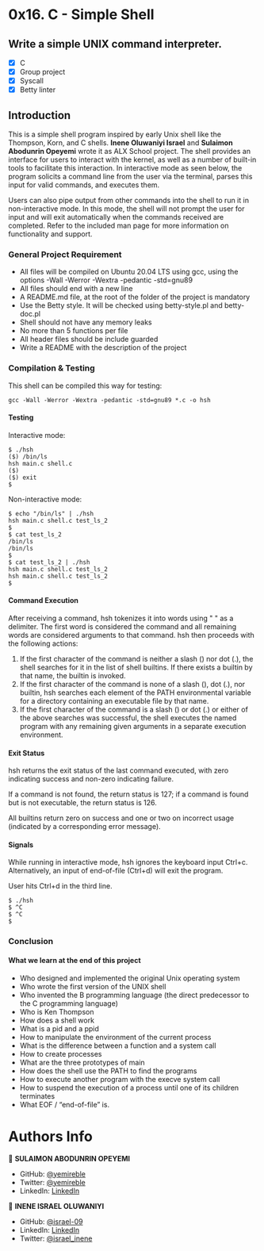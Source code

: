 # 0x16. C - Simple Shell

## Write a simple UNIX command interpreter.
- [x] C
- [x] Group project
- [x] Syscall
- [x] Betty linter

## Introduction
This is a simple shell program inspired by early Unix shell like the Thompson, Korn, and C shells. **Inene Oluwaniyi Israel** and **Sulaimon Abodunrin Opeyemi** wrote it as ALX School project. The shell provides an interface for users to interact with the kernel, as well as a number of built-in tools to facilitate this interaction. In interactive mode as seen below, the program solicits a command line from the user via the terminal, parses this input for valid commands, and executes them. 

Users can also pipe output from other commands into the shell to run it in non-interactive mode. In this mode, the shell will not prompt the user for input and will exit automatically when the commands received are completed. Refer to the included man page for more information on functionality and support.

### General Project Requirement
* All files will be compiled on Ubuntu 20.04 LTS using gcc, using the options -Wall -Werror -Wextra -pedantic -std=gnu89
* All files should end with a new line
* A README.md file, at the root of the folder of the project is mandatory
* Use the Betty style. It will be checked using betty-style.pl and betty-doc.pl
* Shell should not have any memory leaks
* No more than 5 functions per file
* All header files should be include guarded
* Write a README with the description of the project

### Compilation & Testing
This shell can be compiled this way for testing:
```
gcc -Wall -Werror -Wextra -pedantic -std=gnu89 *.c -o hsh
```
#### Testing
Interactive mode:

	$ ./hsh
	($) /bin/ls
	hsh main.c shell.c
	($)
	($) exit
	$

Non-interactive mode:

	$ echo "/bin/ls" | ./hsh
	hsh main.c shell.c test_ls_2
	$
	$ cat test_ls_2
	/bin/ls
	/bin/ls
	$
	$ cat test_ls_2 | ./hsh
	hsh main.c shell.c test_ls_2
	hsh main.c shell.c test_ls_2
	$

#### Command Execution
After receiving a command, hsh tokenizes it into words using " " as a delimiter. The first word is considered the command and all remaining words are considered arguments to that command. hsh then proceeds with the following actions:

1. If the first character of the command is neither a slash (\) nor dot (.), the shell searches for it in the list of shell builtins. If there exists a builtin by that name, the builtin is invoked.
1. If the first character of the command is none of a slash (\), dot (.), nor builtin, hsh searches each element of the PATH environmental variable for a directory containing an executable file by that name.
1. If the first character of the command is a slash (\) or dot (.) or either of the above searches was successful, the shell executes the named program with any remaining given arguments in a separate execution environment.

#### Exit Status
hsh returns the exit status of the last command executed, with zero indicating success and non-zero indicating failure.

If a command is not found, the return status is 127; if a command is found but is not executable, the return status is 126.

All builtins return zero on success and one or two on incorrect usage (indicated by a corresponding error message).

#### Signals
While running in interactive mode, hsh ignores the keyboard input Ctrl+c. Alternatively, an input of end-of-file (Ctrl+d) will exit the program.

User hits Ctrl+d in the third line.

	$ ./hsh
	$ ^C
	$ ^C
	$

### Conclusion
#### What we learn at the end of this project
* Who designed and implemented the original Unix operating system
* Who wrote the first version of the UNIX shell
* Who invented the B programming language (the direct predecessor to the C programming language)
* Who is Ken Thompson
* How does a shell work
* What is a pid and a ppid
* How to manipulate the environment of the current process
* What is the difference between a function and a system call
* How to create processes
* What are the three prototypes of main
* How does the shell use the PATH to find the programs
* How to execute another program with the execve system call
* How to suspend the execution of a process until one of its children terminates
* What EOF / “end-of-file” is.


# Authors Info
 👤 **SULAIMON ABODUNRIN OPEYEMI**

 - GitHub: [@yemireble](https://github.com/yemireble)
 - Twitter: [@yemireble](https://twitter.com/yemireble)
 - LinkedIn: [LinkedIn](https://linkedin.com/in/abodunrin-sulaimon-a67217186/)


 👤 **INENE ISRAEL OLUWANIYI**

 - GitHub: [@israel-09](https://github.com/israel-09)
 - LinkedIn: [LinkedIn](https://www.linkedin.com/in/isreal-inene-b9779a257)
 - Twitter: [@israel_inene](https://twitter.com/israel_inene)
